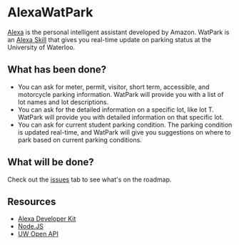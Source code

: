 # AlexaWatPark
[Alexa](https://www.amazon.com/Amazon-Echo-And-Alexa-Devices/b?ie=UTF8&node=9818047011) is the personal intelligent assistant developed by Amazon. WatPark is an [Alexa Skill](https://developer.amazon.com/alexa-skills-kit) that gives you real-time update on parking status at the University of Waterloo.

## What has been done?
* You can ask for meter, permit, visitor, short term, accessible, and motorcycle parking information. WatPark will provide you with a list of lot names and lot descriptions.
* You can ask for the detailed information on a specific lot, like lot T. WatPark will provide you with detailed information on that specific lot.
* You can ask for current student parking condition. The parking condition is updated real-time, and WatPark will give you suggestions on where to park based on current parking conditions.

## What will be done?
Check out the [issues](https://github.com/chenzheng950220/AlexaWatPark/issues) tab to see what's on the roadmap.

## Resources
* [Alexa Developer Kit](https://developer.amazon.com/alexa-skills-kit)
* [Node.JS](https://nodejs.org/en/)
* [UW Open API](https://uwaterloo.ca/api/)

